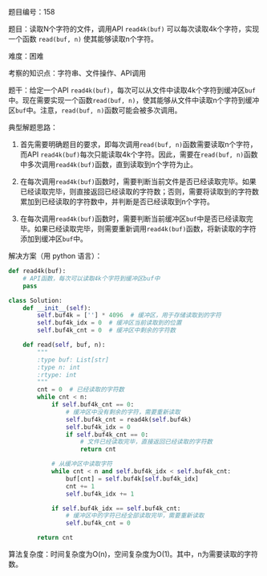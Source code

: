 题目编号：158

题目：读取N个字符的文件，调用API `read4k(buf)` 可以每次读取4k个字符，实现一个函数 `read(buf, n)` 使其能够读取n个字符。

难度：困难

考察的知识点：字符串、文件操作、API调用

题干：给定一个API `read4k(buf)`，每次可以从文件中读取4k个字符到缓冲区`buf`中。现在需要实现一个函数`read(buf, n)`，使其能够从文件中读取n个字符到缓冲区`buf`中。注意，`read(buf, n)`函数可能会被多次调用。

典型解题思路：

1. 首先需要明确题目的要求，即每次调用`read(buf, n)`函数需要读取n个字符，而API `read4k(buf)`每次只能读取4k个字符。因此，需要在`read(buf, n)`函数中多次调用`read4k(buf)`函数，直到读取到n个字符为止。

2. 在每次调用`read4k(buf)`函数时，需要判断当前文件是否已经读取完毕。如果已经读取完毕，则直接返回已经读取的字符数；否则，需要将读取到的字符数累加到已经读取的字符数中，并判断是否已经读取到n个字符。

3. 在每次调用`read4k(buf)`函数时，需要判断当前缓冲区`buf`中是否已经读取完毕。如果已经读取完毕，则需要重新调用`read4k(buf)`函数，将新读取的字符添加到缓冲区`buf`中。

解决方案（用 python 语言）：

```python
def read4k(buf):
    # API函数，每次可以读取4k个字符到缓冲区buf中
    pass

class Solution:
    def __init__(self):
        self.buf4k = [''] * 4096  # 缓冲区，用于存储读取到的字符
        self.buf4k_idx = 0  # 缓冲区当前读取到的位置
        self.buf4k_cnt = 0  # 缓冲区中剩余的字符数

    def read(self, buf, n):
        """
        :type buf: List[str]
        :type n: int
        :rtype: int
        """
        cnt = 0  # 已经读取的字符数
        while cnt < n:
            if self.buf4k_cnt == 0:
                # 缓冲区中没有剩余的字符，需要重新读取
                self.buf4k_cnt = read4k(self.buf4k)
                self.buf4k_idx = 0
                if self.buf4k_cnt == 0:
                    # 文件已经读取完毕，直接返回已经读取的字符数
                    return cnt

            # 从缓冲区中读取字符
            while cnt < n and self.buf4k_idx < self.buf4k_cnt:
                buf[cnt] = self.buf4k[self.buf4k_idx]
                cnt += 1
                self.buf4k_idx += 1

            if self.buf4k_idx == self.buf4k_cnt:
                # 缓冲区中的字符已经全部读取完毕，需要重新读取
                self.buf4k_cnt = 0

        return cnt
```

算法复杂度：时间复杂度为O(n)，空间复杂度为O(1)。其中，n为需要读取的字符数。
